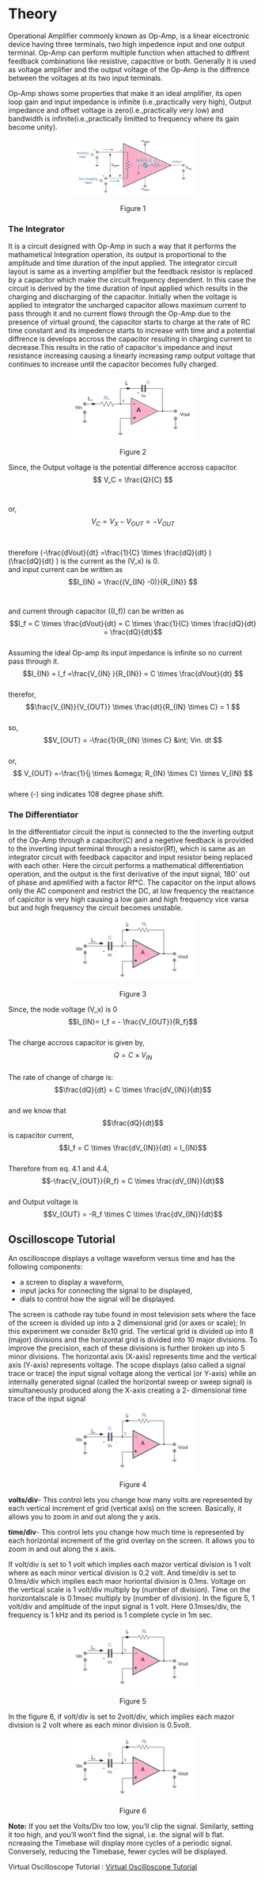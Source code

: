 # Theory




Operational Amplifier commonly known as Op-Amp, is a linear elcectronic device having three terminals, two high impedence input and one output terminal. Op-Amp can perform multiple function when attached to diffrent feedback combinations like resistive, capacitive or both. Generally it is used as voltage amplifier and the output voltage of the Op-Amp is the diffrence between the voltages at its two input terminals.


Op-Amp shows some properties that make it an ideal amplifier, its open loop gain and input impedance is infinite (i.e.,practically very high), Output impedance and offset voltage is zero(i.e.,practically very low) and bandwidth is infinite(i.e.,practically limitted to frequency where its gain become unity).

<div align="center">
<img src="images/opamp.png" width="50%">
<p>Figure 1  </p>
</div>


### The Integrator


It is a circuit designed with Op-Amp in such a way that it performs the mathametical Integration operation, its output is proportional to the amplitude and time duration of the input applied. The integrator circuit layout is same as a inverting amplifier but the feedback resistor is replaced by a capacitor which make the circuit frequency dependent. In this case the circuit is derived by the time duration of input applied which results in the charging and discharging of the capacitor. Initially when the voltage is applied to integrator the uncharged capacitor allows maximum current to pass through it and no current flows through the Op-Amp due to the presence of virtual ground, the capacitor starts to charge at the rate of RC time constant and its impedence starts to increase with time and a potential diffrence is develops accross the capacitor resulting in charging current to decrease.This results in the ratio of capacitor's impedance and input resistance increasing causing a linearly increasing ramp output voltage that continues to increase until the capacitor becomes fully charged.

<div align="center">
<img src="images/integrator.png" width="50%">
<p>Figure 2  </p>
</div>

Since, the Output voltage is the potential difference accross capacitor.
$$ V_C = \frac{Q}{C}	$$<br>					           
or,   $$V_C = V_X - V_{OUT} = -V_{OUT}$$                          <br>              
therefore  \(-\frac{dVout}{dt} =\frac{1}{C} \times \frac{dQ}{dt}   \)                    	<br>
\(\frac{dQ}{dt} \) is the current as the \(V_x\) is 0.<br>
and input current can be written as<br>
         $$I_{IN} = \frac{(V_{IN} -0)}{R_{IN}}  $$                                       <br>                                           
and current through capacitor  (\(I_f\)) can be  written as <br>
         $$I_f = C \times \frac{dVout}{dt} = C \times \frac{1}{C} \times \frac{dQ}{dt} = \frac{dQ}{dt}$$    <br>
Assuming the ideal Op-amp its input impedance is infinite so no current pass through it.<br>
         $$I_{IN} = I_f =\frac{V_{IN} }{R_{IN}} = C \times \frac{dVout}{dt}     $$                            <br>
therefor,  $$\frac{V_{IN}}{V_{OUT}} \times \frac{dt}{R_{IN} \times C} = 1    $$                                  <br>
so, $$V_{OUT} = -\frac{1}{R_{IN} \times C}  &int; Vin. dt     $$                                    <br>
or,$$ V_{OUT}  =-\frac{1}{j \times &omega; R_{IN} \times C} \times V_{IN}      $$                                                                     <br>
where (-) sing indicates 108 degree phase shift.


### The Differentiator

In the differentiator circuit the input is connected to the the inverting output of the Op-Amp through a capacitor(C) and a negetive feedback is provided to the inverting input terminal through a resistor(Rf), which is same as an integrator circuit with feedback capacitor and input resistor being replaced with each other. Here the circuit performs a mathematical differentiation operation, and the output is the first derivative of the input signal, 180' out of phase and apmlified with a factor Rf*C. The capacitor on the input allows only the AC component and restrict the DC, at low frequency the reactance of capicitor is very high causing a low gain and high frequency vice varsa but and high frequency the circuit becomes unstable.

<div align="center">
<img src="images/differentiator.png" width="50%">
<p>Figure 3  </p>
</div>

Since, the node voltage \(V_x\) is 0 <br>
        $$I_{IN}= I_f = - \frac{V_{OUT}}{R_f}$$                                                          
The charge accross capacitor is given by,
       $$Q = C \times V_{IN}$$				                                 
 The rate of change of charge is:
       $$\frac{dQ}{dt} = C \times \frac{dV_{IN}}{dt}$$                                             
and we know that $$\frac{dQ}{dt}$$  is capacitor current,
  $$I_f = C \times \frac{dV_{IN}}{dt} = I_{IN}$$		                                  
Therefore from eq. 4.1 and 4.4,<br>
     $$-\frac{V_{OUT}}{R_f} = C \times \frac{dV_{IN}}{dt}$$                                         
and Output voltage is
     $$V_{OUT} = -R_f \times C \times \frac{dV_{IN}}{dt}$$ 

## Oscilloscope Tutorial

An oscilloscope displays a voltage waveform versus time and has the following components:
- a screen to display a waveform,
- input jacks for connecting the signal to be displayed,
- dials to control how the signal will be displayed.

The screen is cathode ray tube found in most television sets where the face of the screen is divided up into a 2 dimensional grid (or axes or scale); In this experiment we consider 8x10 grid. The vertical grid is divided up into 8 (major) divisions and the horizontal grid is divided into 10 major divisions. To improve the precision, each of these divisions is further broken up into 5 minor divisions. The horizontal axis (X-axis) represents time and the vertical axis (Y-axis) represents voltage. The scope displays (also called a signal trace or trace) the input signal voltage along the vertical (or Y-axis) while an internally generated signal (called the horizontal sweep or sweep signal) is simultaneously produced along the X-axis creating a 2- dimensional time trace of the input signal

<div align="center">
<img src="images/differentiator.png" width="50%">
<p>Figure 4  </p>
</div>

**volts/div**- This control lets you change how many volts are represented by each vertical increment of grid (vertical axis) on the screen. Basically, it allows you to zoom in and out along the y axis.

**time/div**- This control lets you change how much time is represented by each horizontal increment of the grid overlay on the screen. It allows you to zoom in and out along the x axis.

If volt/div is set to 1 volt which implies each mazor vertical division is 1 volt where as each minor vertical division is 0.2 volt. And time/div is set to 0.1ms/div which implies each maor horiontal division is 0.1ms. Voltage on the vertical scale is 1 volt/div multiply by (number of division). Time on the horizontalscale is 0.1msec multiply by (number of division). In the figure 5, 1 volt/div and amplitude of the input signal is 1 volt. Here 0.1mses/div, the frequency is 1 kHz and its period is 1 complete cycle in 1m sec.

<div align="center">
<img src="images/differentiator.png" width="50%">
<p>Figure 5  </p>
</div>

In the figure 6, if volt/div is set to 2volt/div, which implies each mazor division is 2 volt where as each minor division is 0.5volt.

<div align="center">
<img src="images/differentiator.png" width="50%">
<p>Figure 6  </p>
</div>


**Note:** If you set the Volts/Div too low, you’ll clip the signal. Similarly, setting it too high, and you’ll won’t find the signal, i.e. the signal will b flat. ncreasing the Timebase will display more cycles of a periodic signal. Conversely, reducing the Timebase, fewer cycles will be displayed.

Virtual Oscilloscope Tutorial : [Virtual Oscilloscope Tutorial](http://vlabs.iitkgp.ac.in/be/exp18/content/Oscilloscope%20Details_intg_diff_opamp.pdf)